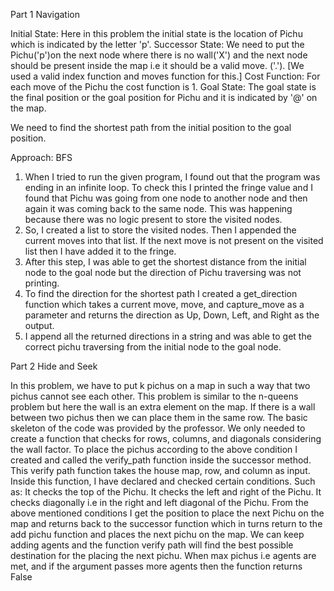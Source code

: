 Part 1 Navigation 

Initial State: Here in this problem the initial state is the location of Pichu which is indicated by the letter 'p'. 
Successor State: We need to put the Pichu('p')on the next node where there is no wall('X') and the next node should be present inside the map i.e it should be a valid move. ('.'). [We used a valid index function and moves function for this.]
Cost Function: For each move of the Pichu the cost function is 1.
Goal State: The goal state is the final position or the goal position for Pichu and it is indicated by '@' on the map.

We need to find the shortest path from the initial position to the goal position.

Approach: BFS

1. When I tried to run the given program, I found out that the program was ending in an infinite loop. To check this I printed the fringe value and I found that Pichu was going from one node to another node and then again it was coming back to the same node. This was happening because there was no logic present to store the visited nodes.
2. So, I created a list to store the visited nodes. Then I appended the current moves into that list. If the next move is not present on the visited list then I have added it to the fringe.
3. After this step, I was able to get the shortest distance from the initial node to the goal node but the direction of Pichu traversing was not printing.
4. To find the direction for the shortest path I created a get_direction function which takes a current move, move, and capture_move as a parameter and returns the direction as Up, Down, Left, and Right as the output.
5. I append all the returned directions in a string and was able to get the correct pichu traversing from the initial node to the goal node.

Part 2 Hide and Seek

In this problem, we have to put k pichus on a map in such a way that two pichus cannot see each other.
This problem is similar to the n-queens problem but here the wall is an extra element on the map. If there is a wall between two pichus then we can place them in the same row.
The basic skeleton of the code was provided by the professor. We only needed to create a function that checks for rows, columns, and diagonals considering the wall factor.
To place the pichus according to the above condition I created and called the verify_path function inside the successor method.
This verify path function takes the house map, row, and column as input. Inside this function, I have declared and checked certain conditions. Such as:
It checks the top of the Pichu.
It checks the left and right of the Pichu.
It checks diagonally i.e in the right and left diagonal of the Pichu.
From the above mentioned conditions I get the position to place the next Pichu on the map and returns back to the successor function which in turns return to the add pichu function and places the next pichu on the map.
We can keep adding agents and the function verify path will find the best possible destination for the placing the next pichu. When max pichus i.e agents are met, and if the argument passes more agents then the function returns False
